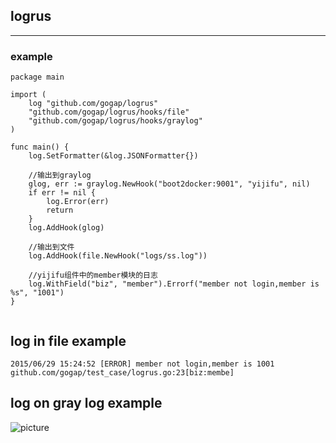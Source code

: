 ## logrus
----


### example

```
package main

import (
	log "github.com/gogap/logrus"
	"github.com/gogap/logrus/hooks/file"
	"github.com/gogap/logrus/hooks/graylog"
)

func main() {
	log.SetFormatter(&log.JSONFormatter{})

	//输出到graylog
	glog, err := graylog.NewHook("boot2docker:9001", "yijifu", nil)
	if err != nil {
		log.Error(err)
		return
	}
	log.AddHook(glog)

	//输出到文件
	log.AddHook(file.NewHook("logs/ss.log"))
	
	//yijifu组件中的member模块的日志
	log.WithField("biz", "member").Errorf("member not login,member is %s", "1001")
}


```

## log in file example

```
2015/06/29 15:24:52 [ERROR] member not login,member is 1001
github.com/gogap/test_case/logrus.go:23[biz:membe]

```

## log on gray log example
![picture](https://cloud.githubusercontent.com/assets/2741940/8403170/af8b2602-1e74-11e5-8d4b-5029d0e2e00e.png)